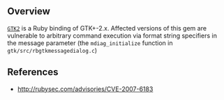 ## Overview
[`GTK2`](https://rubygems.org/gems/gtk2) is a Ruby binding of GTK+-2.x.
Affected versions of this gem are vulnerable to arbitrary command execution via format string specifiers in the message parameter (the `mdiag_initialize` function in `gtk/src/rbgtkmessagedialog.c`)

## References
- http://rubysec.com/advisories/CVE-2007-6183
